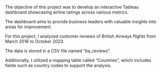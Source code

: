 The objective of this project was to develop an interactive Tableau dashboard showcasing airline ratings across various metrics. 

The dashboard aims to provide business leaders with valuable insights into areas for improvement.

For this project, I analyzed customer reviews of British Airways flights from March 2016 to October 2023. 

The data is stored in a CSV file named “ba_reviews”. 

Additionally, I utilized a mapping table called “Countries”, which includes fields such as country codes to support the analysis.
